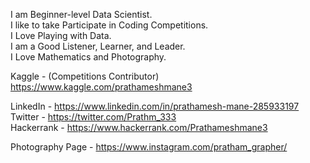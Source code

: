 I am Beginner-level Data Scientist.<br />
I like to take Participate in Coding Competitions.<br />
I Love Playing with Data.<br />
I am a Good Listener, Learner, and Leader.<br />
I Love Mathematics and Photography.<br />

Kaggle - (Competitions Contributor)<br /> 
https://www.kaggle.com/prathameshmane3

LinkedIn - https://www.linkedin.com/in/prathamesh-mane-285933197<br />
Twitter - https://twitter.com/Prathm_333<br />
Hackerrank - https://www.hackerrank.com/Prathameshmane3<br />

Photography Page - https://www.instagram.com/pratham_grapher/<br />

<!--- - 😇 Data Science Enthusias --->
<!---
Prathameshmane/Prathameshmane is a ✨ special ✨ repository because its `README.md` (this file) appears on your GitHub profile.
You can click the Preview link to take a look at your changes.
--->
